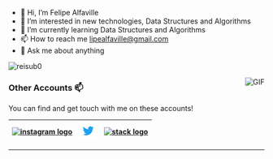 

- 👋 Hi, I’m Felipe Alfaville
- 👀 I’m interested in new technologies, Data Structures and Algorithms
- 🌱 I’m currently learning Data Structures and Algorithms
- 📫 How to reach me lipealfaville@gmail.com
- 💬 Ask me about anything


<p align="left">
  <img src="https://github-readme-stats.vercel.app/api?username=Alfaville&show_icons=true" alt="reisub0" />
</p>
<p align="right">
  <img align="right" alt="GIF" src="https://media.giphy.com/media/iIqmM5tTjmpOB9mpbn/giphy.gif" />
</p>


### Other Accounts 📫

You can find and get touch with me on these accounts!

| [<img src="https://raw.githubusercontent.com/Delta456/Delta456/master/img/instagram.jpg" alt="instagram logo" width="24">](https://www.instagram.com/felipealfaville/) | [<img src="https://raw.githubusercontent.com/Delta456/Delta456/master/img/twitter.png" alt="twitter logo" width="34">](https://twitter.com/felipealfaville) | [<img src="https://raw.githubusercontent.com/Delta456/Delta456/master/img/stack.svg" alt="stack logo" width="24">](https://stackoverflow.com/users/1701029/alfaville)
|---|---|---|

---
